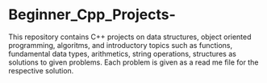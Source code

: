 # Beginner_Cpp_Projects-
This repository contains C++ projects on data structures, object oriented programming, algoritms, 
and introductory topics such as functions, fundamental data types, arithmetics, string operations, structures as solutions to given problems. 
Each problem is given as a read me file for the respective solution.
